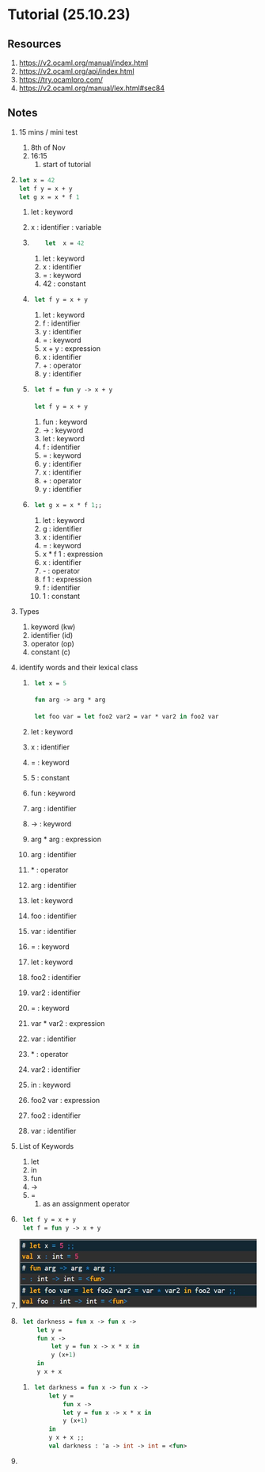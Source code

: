 # Tutorial (25.10.23)

## Resources

1. https://v2.ocaml.org/manual/index.html
2. https://v2.ocaml.org/api/index.html
3. https://try.ocamlpro.com/
4. https://v2.ocaml.org/manual/lex.html#sec84

## Notes

1. 15 mins / mini test
    1. 8th of Nov
    2. 16:15
        1. start of tutorial
2. ```ocaml
   let x = 42
   let f y = x + y
   let g x = x * f 1
   ```

    1. let : keyword
    2. x : identifier : variable
    3. ```ocaml
           let  x = 42
       ```
        1. let : keyword
        2. x : identifier
        3. = : keyword
        4. 42 : constant
    4. ```ocaml
        let f y = x + y
       ```
        1. let : keyword
        2. f : identifier
        3. y : identifier
        4. = : keyword
        5. x + y : expression
        6. x : identifier
        7. \+ : operator
        8. y : identifier
    5. ```ocaml
        let f = fun y -> x + y

        let f y = x + y
       ```

        1. fun : keyword
        2. -> : keyword
        3. let : keyword
        4. f : identifier
        5. = : keyword
        6. y : identifier
        7. x : identifier
        8. \+ : operator
        9. y : identifier

    6. ```ocaml
        let g x = x * f 1;;
       ```
        1. let : keyword
        2. g : identifier
        3. x : identifier
        4. = : keyword
        5. x \* f 1 : expression
        6. x : identifier
        7. \- : operator
        8. f 1 : expression
        9. f : identifier
        10. 1 : constant

3. Types

    1. keyword (kw)
    2. identifier (id)
    3. operator (op)
    4. constant (c)

4. identify words and their lexical class

    1. ```ocaml
        let x = 5

        fun arg -> arg * arg

        let foo var = let foo2 var2 = var * var2 in foo2 var
       ```

    2. let : keyword
    3. x : identifier
    4. = : keyword
    5. 5 : constant
    6. fun : keyword
    7. arg : identifier
    8. -> : keyword
    9. arg \* arg : expression
    10. arg : identifier
    11. \* : operator
    12. arg : identifier
    13. let : keyword
    14. foo : identifier
    15. var : identifier
    16. = : keyword
    17. let : keyword
    18. foo2 : identifier
    19. var2 : identifier
    20. = : keyword
    21. var \* var2 : expression
    22. var : identifier
    23. \* : operator
    24. var2 : identifier
    25. in : keyword
    26. foo2 var : expression
    27. foo2 : identifier
    28. var : identifier

5. List of Keywords
    1. let
    2. in
    3. fun
    4. ->
    5. =
        1. as an assignment operator
6. ```ocaml
    let f y = x + y
    let f = fun y -> x + y
   ```
7. ![First Code](Images/1-%20Code.jpg)
8. ```ocaml
    let darkness = fun x -> fun x ->
        let y =
        fun x ->
            let y = fun x -> x * x in
            y (x+1)
        in
        y x + x
   ```
    1. ```ocaml
        let darkness = fun x -> fun x ->
            let y =
                fun x ->
                let y = fun x -> x * x in
                y (x+1)
            in
            y x + x ;;
            val darkness : 'a -> int -> int = <fun>
       ```
9.
